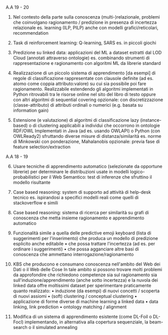 A.A 19 - 20

1.	Nel contesto della parte sulla conoscenza (multi-)relazionale, problemi che coinvolgano ragionamento / predizione in presenza di incertezza relazionale
es. learning (ILP, PILP) anche con modelli grafici/reticolari, recommendation

2.	Task di reinforcement learning: Q-learning, SARS
es. in piccoli giochi

3.	Predizione su linked data: applicazioni del ML a dataset estratti dal LOD Cloud (annotati attraverso ontologie)
es. combinando strumenti di rappresentazione e ragionamento con algoritmi ML da librerie standard

4.	Realizzazione di un piccolo sistema di apprendimento [da esempi] di regole di classificazione rappresentate con clausole definite (ad es. atomo come coppia attributo:valore) su cui sia possibile poi fare ragionamento.
Realizzabile estendendo gli algoritmi implementati in Python ritrovabili tra le risorse online nel sito del libro di testo oppure con altri algoritmi di sequential covering
opzionale: con discretizzazione (classe-attributo) di attributi ordinali o numerici (e.g. basata su  information gain)

5.	Estensione (e valutazione) di algoritmi di classificazione lazy (instance-based) o di clustering applicabili a individui che occorrono in ontologie RDF/OWL
Implementati in Java (ad es. usando OWLAPI) o Python (con OWLReady2) sfruttando  diverse misure di distanza/similarità
es. norme di Minkowski con ponderazione, Mahalanobis
opzionale: previa fase di feature selection/extraction

A.A 18 - 19

6.	Usare tecniche di apprendimento automatico (selezionate da opportune librerie) per determinare le distribuzioni usate in modelli logico-probabilistici per il Web Semantico: test di inferenze che sfruttino il modello risultante

7.	Case based reasoning: system di supporto ad attività di help-desk tecnico
es. ispirandosi a specifici modelli reali come quelli di stackoverflow e simili

8.	Case based reasoning: sistema di ricerca per similarità su grafi di conoscenza che metta insieme ragionamento e apprendimento automatico

9.	Funzionalità simile a quella delle predictive emoji keyboard (lista di suggerimenti per l'inserimento) che produca un modello di predizione esplicito anche editabile
•	che possa trattare l'incertezza (ad es. per ordinare i suggerimenti)
•	che possa agganciare altre basi di conoscenza che ammettano interrogazione/ragionamento

10.	KBS che producono e consumano conoscenza nell'ambito del Web dei Dati o il Web delle Cose
In tale ambito si possono trovare molti problemi da approfondire che richiedono competenze sia sul ragionamento sia sull'induzione/apprendimento (anche sotto incertezza) e la nuvola dei linked data offre moltissimi dataset per sperimentare praticamente quanto realizzato:
•	induzione (da esempi) di nuovi concetti / scoperta di nuovi assiomi
•	(soft) clustering / conceptual clustering
•	applicazione di forme diverse di machine learning a linked data
•	data linking, link prediction
•	ontology matching / alignment

11.	Modifica di un sistema di apprendimento esistente (come DL-Foil o DL-Focl) implementando, in alternativa alla copertura sequenziale, la beam-search o il simulated annealing
